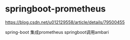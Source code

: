 # springboot-prometheus

https://blog.csdn.net/u012129558/article/details/79500455

spring-boot 集成prometheus 
springboot调用ambari
